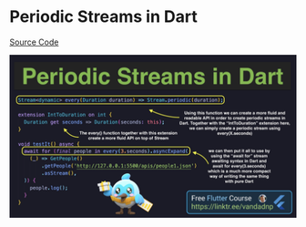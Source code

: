 # Periodic Streams in Dart

[Source Code](periodic-streams-in-dart.dart)

![](periodic-streams-in-dart.jpg)
